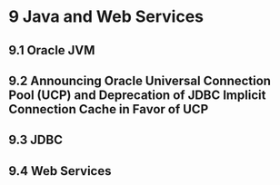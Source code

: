# 9 Java and Web Services
## 9.1 Oracle JVM
## 9.2 Announcing Oracle Universal Connection Pool (UCP) and Deprecation of JDBC Implicit Connection Cache in Favor of UCP
## 9.3 JDBC
## 9.4 Web Services